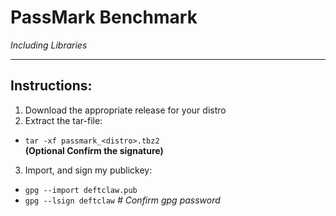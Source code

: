 # PassMark Benchmark  
_Including Libraries_  

---  

## Instructions:  
1. Download the appropriate release for your distro  
2. Extract the tar-file:  
  - `tar -xf passmark_<distro>.tbz2`  
__(Optional Confirm the signature)__  
3. Import, and sign my publickey:  
  - `gpg --import deftclaw.pub`  
  - `gpg --lsign deftclaw` _# Confirm gpg password_  
